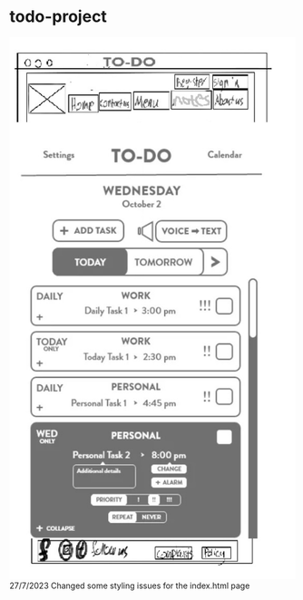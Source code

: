 # todo-project
![Wirefram](wireframe%20TO%20DO.jpg)
27/7/2023
Changed some styling issues for the index.html page